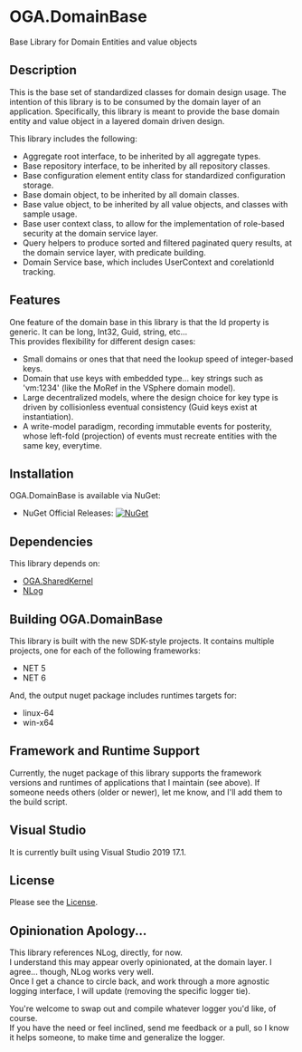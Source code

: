 # OGA.DomainBase
Base Library for Domain Entities and value objects

## Description
This is the base set of standardized classes for domain design usage.
The intention of this library is to be consumed by the domain layer of an application.
Specifically, this library is meant to provide the base domain entity and value object in a layered domain driven design.

This library includes the following:
* Aggregate root interface, to be inherited by all aggregate types.
* Base repository interface, to be inherited by all repository classes.
* Base configuration element entity class for standardized configuration storage.
* Base domain object, to be inherited by all domain classes.
* Base value object, to be inherited by all value objects, and classes with sample usage.
* Base user context class, to allow for the implementation of role-based security at the domain service layer.
* Query helpers to produce sorted and filtered paginated query results, at the domain service layer, with predicate building.
* Domain Service base, which includes UserContext and corelationId tracking.

## Features
One feature of the domain base in this library is that the Id property is generic. It can be long, Int32, Guid, string, etc...\
This provides flexibility for different design cases:
* Small domains or ones that that need the lookup speed of integer-based keys.
* Domain that use keys with embedded type... key strings such as 'vm:1234' (like the MoRef in the VSphere domain model).
* Large decentralized models, where the design choice for key type is driven by collisionless eventual consistency (Guid keys exist at instantiation).
* A write-model paradigm, recording immutable events for posterity, whose left-fold (projection) of events must recreate entities with the same key, everytime.

## Installation
OGA.DomainBase is available via NuGet:
* NuGet Official Releases: [![NuGet](https://img.shields.io/nuget/vpre/OGA.DomainBase.svg?label=NuGet)](https://www.nuget.org/packages/OGA.DomainBase)

## Dependencies
This library depends on:
* [OGA.SharedKernel](https://github.com/LeeWhite187/OGA.SharedKernel)
* [NLog](https://github.com/NLog/NLog/)

## Building OGA.DomainBase
This library is built with the new SDK-style projects.
It contains multiple projects, one for each of the following frameworks:
* NET 5
* NET 6

And, the output nuget package includes runtimes targets for:
* linux-64
* win-x64

## Framework and Runtime Support
Currently, the nuget package of this library supports the framework versions and runtimes of applications that I maintain (see above).
If someone needs others (older or newer), let me know, and I'll add them to the build script.

## Visual Studio
It is currently built using Visual Studio 2019 17.1.

## License
Please see the [License](LICENSE).

## Opinionation Apology...
This library references NLog, directly, for now.\
I understand this may appear overly opinionated, at the domain layer. I agree... though, NLog works very well.\
Once I get a chance to circle back, and work through a more agnostic logging interface, I will update (removing the specific logger tie).

You're welcome to swap out and compile whatever logger you'd like, of course.\
If you have the need or feel inclined, send me feedback or a pull, so I know it helps someone, to make time and generalize the logger.
